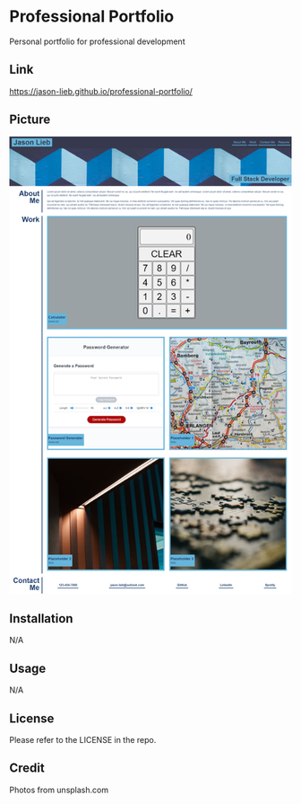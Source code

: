 # Professional Portfolio
Personal portfolio for professional development

## Link
https://jason-lieb.github.io/professional-portfolio/


## Picture
![Screenshot of portfolio](./assets/screenshot.png)

## Installation

N/A

## Usage

N/A

## License

Please refer to the LICENSE in the repo.

## Credit
Photos from unsplash.com
